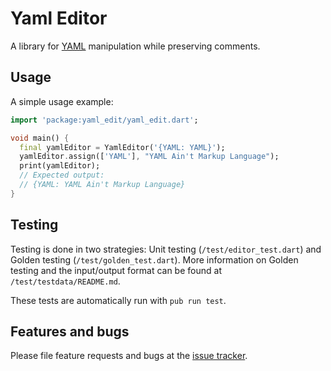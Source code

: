 # Yaml Editor

A library for [YAML](https://yaml.org) manipulation while preserving comments.

## Usage

A simple usage example:

```dart
import 'package:yaml_edit/yaml_edit.dart';

void main() {
  final yamlEditor = YamlEditor('{YAML: YAML}');
  yamlEditor.assign(['YAML'], "YAML Ain't Markup Language");
  print(yamlEditor);
  // Expected output:
  // {YAML: YAML Ain't Markup Language}
}
```

## Testing

Testing is done in two strategies: Unit testing (`/test/editor_test.dart`) and
Golden testing (`/test/golden_test.dart`). More information on Golden testing
and the input/output format can be found at `/test/testdata/README.md`.

These tests are automatically run with `pub run test`.

## Features and bugs

Please file feature requests and bugs at the [issue tracker][tracker].

[tracker]: https://github.com/walnutdust/yaml_edit/issues
